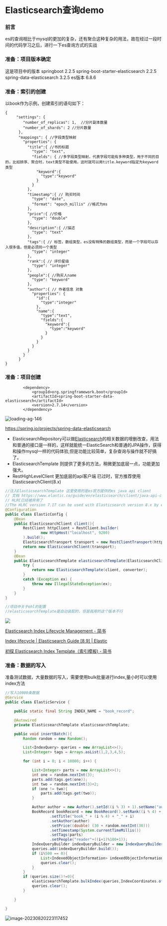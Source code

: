 # Elasticsearch查询demo

### 前言

es的查询相比于mysql的更加的复杂，还有聚合这种复杂的用法，故在经过一段时间的代码学习之后，进行一下es查询方式的实战
### 准备：项目版本确定
这是项目中的版本
springboot 2.2.5
spring-boot-starter-elasticsearch 2.2.5
spring-data-elasticsearch 3.2.5
es版本 6.8.6

### 准备：索引的创建

以book作为示例，创建索引的语句如下：

```
{
     "settings": {
        "number_of_replicas": 1,  //分片副本数量
        "number_of_shards": 2 //分片数量
      },
      "mappings": { //字段类型映射
        "properties": {
          "title":{ //书的标题
            "type": "text",
            "fields": { //多字段类型映射，代表字段可能有多种类型，用于不同的目的，比如排序、聚合时，text类型不能使用，这时就可以用title.keyword指定为keyword类型
              "keyword":{
                "type":"keyword"
              }
            }
          },
          "timestamp":{ // 购买时间
            "type": "date",
            "format": "epoch_millis" //格式为ms
          },
          "price":{ //价格
            "type": "double"
          },
          "description":{ //描述
            "type": "text"
          },
          "tags":{ // 标签，数组类型，es没有特殊的数组类型，而是一个字段可以存入很多值，但是必须同一个类型
            "type": "integer"
          },
          "rank":{ // 评价星级
            "type": "integer"
          },
          "people":{ //购买人name
            "type": "keyword"
          },
          "author":{ // 作者信息 对象
            "properties": {
              "id":{
                "type":"integer"
              },
              "name":{
                "type":"text",
                "fields":{
                  "keyword":{
                    "type":"keyword"
                  }
                }
              }
            }
          }
        }
      }
}
```

### 准备：项目创建

```
        <dependency>
            <groupId>org.springframework.boot</groupId>
            <artifactId>spring-boot-starter-data-elasticsearch</artifactId>
            <version>2.7.14</version>
        </dependency>
```

![loading-ag-146](assets/12e7d962230894b6d35f3650096c9e93e4d5951a.png)

https://spring.io/projects/spring-data-elasticsearch

- ElasticsearchRepository可以做[Elasticsearch](https://so.csdn.net/so/search?q=Elasticsearch&spm=1001.2101.3001.7020)的相关数据的增删改查，用法和普通的接口是一样的，这样就能统一ElasticSearch和普通的JPA操作，获得和操作mysql一样的代码体验,但是功能比较简单，复杂查询与操作就不好搞了。
- ElasticsearchTemplate 则提供了更多的方法，稍微更加底层一点，功能更加强大。
- RestHighLevelClient 更加底层的api客户端 已过时，官方推荐使用ElasticsearchClient(8.x)

```java
//注入ElasticsearchTemplate 这里使用的是es官方提供的es java api client
// 文档 https://www.elastic.co/guide/en/elasticsearch/client/java-api-client/current/introduction.html
// HLRC已经被弃用了
//The HLRC version 7.17 can be used with Elasticsearch version 8.x by enabling HLRC’s compatibility mode (see code sample below). In this mode HLRC sends additional headers that instruct Elasticsearch 8.x to behave like a 7.x server.
@Configuration
public class ElasticConfig {
    @Bean
    public ElasticsearchClient client(){
        RestClient httpClient = RestClient.builder(
                new HttpHost("localhost", 9200)
        ).build(); 
        ElasticsearchTransport transport = new RestClientTransport(httpClient,new JacksonJsonpMapper());
        return new ElasticsearchClient(transport);
    }
    @Bean
    public ElasticsearchTemplate elasticsearchTemplate(ElasticsearchClient client, ElasticsearchConverter converter) {
        try {
            return new ElasticsearchTemplate(client, converter);
        }
        catch (Exception ex) {
            throw new IllegalStateException(ex);
        }
    }
}
```

```java
//项目中关于ehl的配置
//elasticsearchTemplate是自动装配的，但是我用的这个版本不行
```

![](assets/2023-08-21-10-20-55-image.png)

[Elasticsearch Index Lifecycle Management - 简书](https://www.jianshu.com/p/8334a5ae5de5)

[Index lifecycle | Elasticsearch Guide [8.9] | Elastic](https://www.elastic.co/guide/en/elasticsearch/reference/current/ilm-index-lifecycle.html#ilm-index-lifecycle)

[初探 Elasticsearch Index Template（索引模板) - 简书](https://www.jianshu.com/p/1f67e4436c37)

### 准备：数据的写入

准备测试数据，大量数据的写入，需要使用bulk批量进行index,量小时可以使用index方法

```java
//写入10000条数据
@Service
public class ElasticService {

    public static final String INDEX_NAME = "book_record";

    @Autowired
    private ElasticsearchTemplate elasticsearchTemplate;

    public void insertBatch(){
        Random random = new Random();

        List<IndexQuery> queries = new ArrayList<>();
        List<Integer> tags = Arrays.asList(1,2,3,4,5);

        for (int i = 0; i < 10000; i++) {

            List<Integer> parts = new ArrayList<>();
            int one = random.nextInt(3);
            parts.add(tags.get(one));
            int two = random.nextInt(3)+2;
            if (one != two){
                parts.add(tags.get(two));
            }

            Author author = new Author().setId((i % 3) + 1).setName("author_" + ((i % 3) + 1));
            BookRecord bookRecord = new BookRecord().setRank((i % 4) + 1)
                    .setTitle("book_" + (i % 4) + "_" + i)
                    .setAuthor(author)
                    .setPrice((double) (30 + random.nextInt(30)))
                    .setTimestamp(System.currentTimeMillis())
                    .setTags(parts)
                    .setPeople("reader"+((i+1)%100+1));
            IndexQueryBuilder indexQueryBuilder = new IndexQueryBuilder().withObject(bookRecord).withIndex(INDEX_NAME);
            queries.add(indexQueryBuilder.build());
            if (i%500 == 0){
                List<IndexedObjectInformation> indexedObjectInformations = elasticsearchTemplate.bulkIndex(queries, IndexCoordinates.of(INDEX_NAME));
                queries.clear();
            }
        }
        if (queries.size()!=0){
            elasticsearchTemplate.bulkIndex(queries,IndexCoordinates.of(INDEX_NAME));
            queries.clear();
        }

    }

}
```

![image-20230820223117452](assets/abb3b7fcd573bdcacbbea2df42d75a347cd885a9.png)
